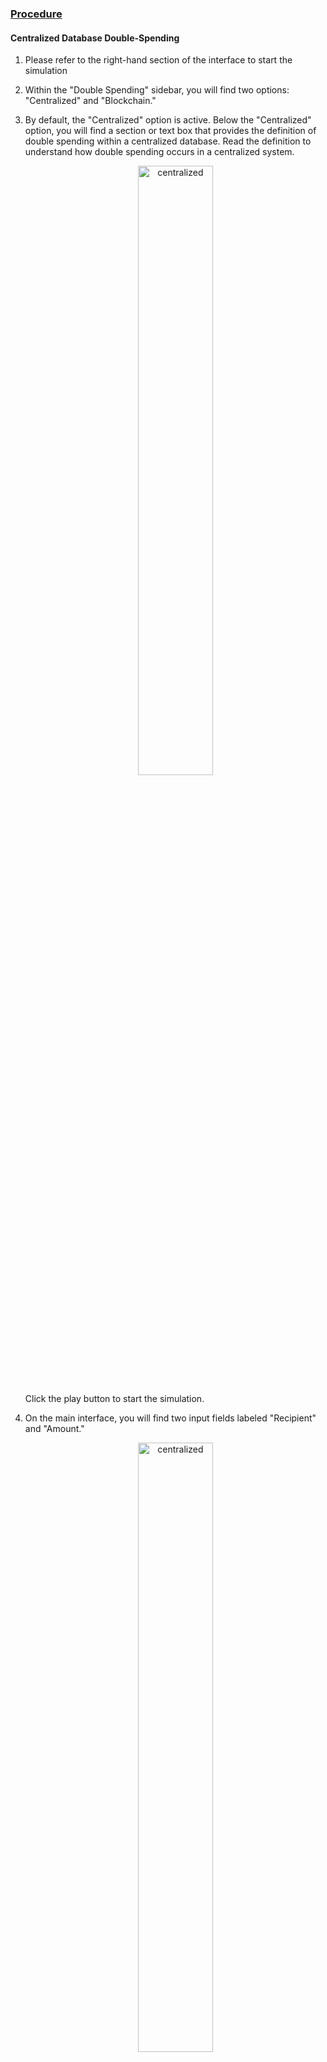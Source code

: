 <u><h3>Procedure</h3></u>



<div>
<h4>Centralized Database Double-Spending</h4>

<ol>

<li>
<p>Please refer to the right-hand section of the interface to start the simulation </p></li>

<li><p>Within the "Double Spending" sidebar, you will find two options: "Centralized" and "Blockchain."</p></li>

<li><p>By default, the "Centralized" option is active. Below the "Centralized" option, you will find a section or text box that provides the definition of double spending within a centralized database.
Read the definition to understand how double spending occurs in a centralized system.
</p>
 <div style="text-align: center;">
 <img src="images/1.png" width="50%" alt="centralized">
 </div>
 <p>
 Click the play button to start the simulation.
 </p>
</li>

<li>
<p>
 On the main interface, you will find two input fields labeled "Recipient" and "Amount."
 </p>
</li>
 <div style="text-align: center;">
 <img src="images/2.png" alt="centralized"  width="50%">
 </div>
<li>
<p>
Click on the "Recipient" input field to select or input the name or address of the intended receiver.
</p>
</li>

<li>
<p>
Click on the "Amount" input field to specify the exact amount you wish to send in the transaction.
</p>
</li>

<li>
<p>
Ensure the recipient's information and the transaction amount are accurately entered.
</p>
</li>

<li>
<p>
After confirming the details, click the "Send" button to initiate the transaction.
</p>
</li>
<li>
<p>
Upon initiating the transaction, the left side three-dimensional animation initializes. The animation should display user-specific information, including the user's name, balance, and the recipient's name and balance.
 <div style="text-align: center;">
 <img src="images/3.png" alt="centralized"  width="80%">
 </div>
</p>
</li>
<li><p>
Below the animation, users can view a step-by-step breakdown of how the bank processes a demand draft. Within the instruction panel, users can access a "Cancel Request" button, allowing them to observe in real-time how double spending unfolds in the context of a bank's demand draft process, providing insights into potential vulnerabilities in centralized systems.
<div style="text-align: center;">
 <img src="images/4.png" alt="centralized"  width="80%">
 </div>
</p></li>

</ol>
</div>

<h4>Blockchain Database Double-Spending</h4>

<div>
<ol>
<li>
<p>Look for the sidebar labeled "Double Spending" on the right side of the app interface </p></li>

<li><p>Within the "Double Spending" sidebar, you will find two options: "Centralized" and "Blockchain."</p></li>

<li><p>Select the Blockchain option. Below the "Blockchain" option, you will find a section or text box that provides the definition of double spending within a Blockchain database.
Read the definition to understand how double spending occurs in a blockchain system.
</p>
 <div style="text-align: center;">
 <img src="images/5.png" alt="blockchain"  width="50%">
 </div>
 <p>
 Click the play button to start the simulation.
 </p>
</li>
<li>
<p>
The four sections on the main interface, namely 3D animation, custom color, steps, and user account, provide a comprehensive and user-friendly experience for interacting with the application and gaining insights into the transaction process.
 </p>
 
 <p><b>3D animation - </b>The 3D animation section visually illustrates to the user how double spending is prevented and managed within a blockchain system, enhancing their understanding of the technology's security features.
 <div style="text-align: center;">
 <img src="images/6.png" alt="blockchain"  width="50%">
 </div>
 </p>
 <p><b>Custom Color - </b>The "Custom Color" section features three input options that allow users to customize and change the colors of the blocks corresponding to the receiver, verifier, and sender, adding a personalized touch to the visualization of the transaction process.
 <div style="text-align: center;">
 <img src="images/8.png" alt="blockchain"  width="50%">
 </div>
 </p>
 <p><b>Steps - </b>
The "steps" panel is designed to guide users through the intricate process of preventing double spending in a blockchain system
 <div style="text-align: center;">
 <img src="images/7.png" alt="blockchain"  width="50%">
 </div>
 </p>
  <p><b>User Account - </b>
<li>
<p>
 On the main interface, you will find two input fields labeled "Recipient" and "Amount."
 </p>
</li>

<li>
<p>
Click on the "Recipient" input field to select or input the name or address of the intended receiver.
</p>
</li>

<li>
<p>
Click on the "Amount" input field to specify the exact amount you wish to send in the transaction.
</p>
</li>

<li>
<p>
Ensure the recipient's information and the transaction amount are accurately entered.
</p>
</li>

<li>
<p>
After confirming the details, click the "Send" button to initiate the transaction.
</p>
</li>
 <div style="text-align: center;">
 <img src="images/9.png" alt="blockchain"  width="50%">
 </div>
 </p>
</li>
<p>
Upon initiating the transaction, the left side three-dimensional animation initializes.
 <div style="text-align: center;">
 <img src="images/10.png" alt="blockchain"  width="80%">
 </div>
</p>
</li>
</ol>
</div>
